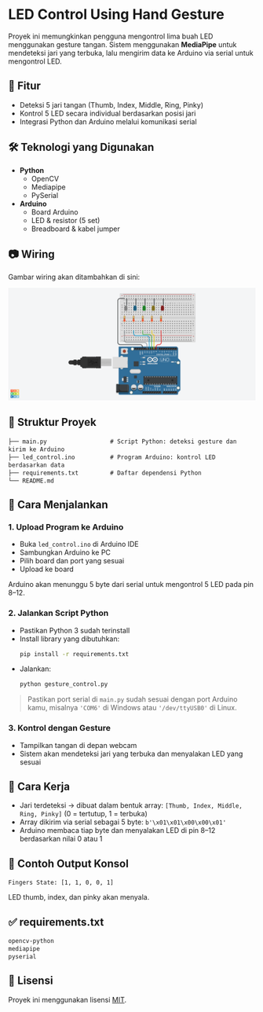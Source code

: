 # LED Control Using Hand Gesture

Proyek ini memungkinkan pengguna mengontrol lima buah LED menggunakan gesture tangan. Sistem menggunakan **MediaPipe** untuk mendeteksi jari yang terbuka, lalu mengirim data ke Arduino via serial untuk mengontrol LED.

## 🎯 Fitur

- Deteksi 5 jari tangan (Thumb, Index, Middle, Ring, Pinky)
- Kontrol 5 LED secara individual berdasarkan posisi jari
- Integrasi Python dan Arduino melalui komunikasi serial

## 🛠️ Teknologi yang Digunakan

- **Python**
  - OpenCV
  - Mediapipe
  - PySerial
- **Arduino**
  - Board Arduino
  - LED & resistor (5 set)
  - Breadboard & kabel jumper

## 📷 Wiring

Gambar wiring akan ditambahkan di sini:

![Wiring Diagram](wiring.png)


## 📁 Struktur Proyek

```
├── main.py                  # Script Python: deteksi gesture dan kirim ke Arduino
├── led_control.ino          # Program Arduino: kontrol LED berdasarkan data
├── requirements.txt         # Daftar dependensi Python
└── README.md
```

## 🚀 Cara Menjalankan

### 1. Upload Program ke Arduino

- Buka `led_control.ino` di Arduino IDE
- Sambungkan Arduino ke PC
- Pilih board dan port yang sesuai
- Upload ke board

Arduino akan menunggu 5 byte dari serial untuk mengontrol 5 LED pada pin 8–12.

### 2. Jalankan Script Python

- Pastikan Python 3 sudah terinstall
- Install library yang dibutuhkan:
  ```bash
  pip install -r requirements.txt
  ```
- Jalankan:
  ```bash
  python gesture_control.py
  ```

> Pastikan port serial di `main.py` sudah sesuai dengan port Arduino kamu, misalnya `'COM6'` di Windows atau `'/dev/ttyUSB0'` di Linux.

### 3. Kontrol dengan Gesture

- Tampilkan tangan di depan webcam
- Sistem akan mendeteksi jari yang terbuka dan menyalakan LED yang sesuai

## 🧐 Cara Kerja

- Jari terdeteksi → dibuat dalam bentuk array: `[Thumb, Index, Middle, Ring, Pinky]` (0 = tertutup, 1 = terbuka)
- Array dikirim via serial sebagai 5 byte: `b'\x01\x01\x00\x00\x01'`
- Arduino membaca tiap byte dan menyalakan LED di pin 8–12 berdasarkan nilai 0 atau 1

## 🧪 Contoh Output Konsol

```
Fingers State: [1, 1, 0, 0, 1]
```

LED thumb, index, dan pinky akan menyala.

## ✅ requirements.txt

```
opencv-python
mediapipe
pyserial
```

## 📄 Lisensi

Proyek ini menggunakan lisensi [MIT](LICENSE).

